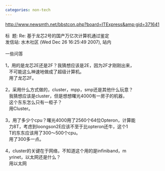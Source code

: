 ```yaml
---
categories: non-tech
---
```

<A href="http://www.newsmth.net/bbstcon.php?board=ITExpress&amp;gid=371641">http://www.newsmth.net/bbstcon.php?board=ITExpress&amp;gid=371641</A><BR><BR>标 &nbsp;题: Re: 基于龙芯2号的国产万亿次计算机通过鉴定<BR>发信站: 水木社区 (Wed Dec 26 16:25:49 2007), 站内<BR><BR>一些问答<BR><BR>1，用的是龙芯2E还是2F？我猜想应该是2E，因为2F才刚刚出来，<BR>&nbsp;&nbsp; 不可能这么神速地做成了超级计算机。 <BR>&nbsp;&nbsp; 用了龙芯2F。 <BR><BR>2，采用什么方式做的，cluster，mpp，smp还是其他什么玩意？<BR>&nbsp;&nbsp; 我猜想应该是cluster，但是想想曙光4000有一房子的机器，<BR>&nbsp;&nbsp; 这个东东怎么只有一柜子？ <BR>&nbsp;&nbsp; 用Cluster。 <BR><BR>3，用了多少个cpu？曙光4000用了2560个64位Opteron，计算能<BR>&nbsp;&nbsp; 力8T，考虑到loongson2E应该不至于比opteron还牛，这个1<BR>&nbsp;&nbsp; T的东东应该用了300～500个cpu。 <BR>&nbsp;&nbsp; 用了300多一点。 <BR><BR>4，cluster的关键在于网络，不知道这个用的是infiniband，m<BR>&nbsp;&nbsp; yrinet，以太网还是什么？ <BR>&nbsp;&nbsp; 用以太网 